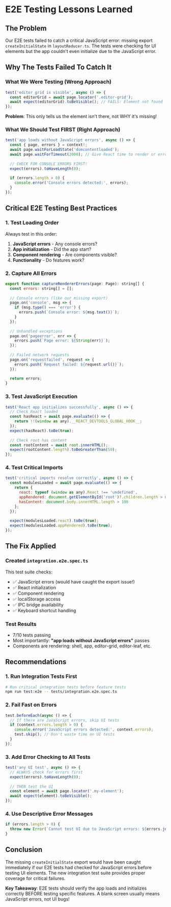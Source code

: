 # E2E Testing Lessons Learned

## The Problem
Our E2E tests failed to catch a critical JavaScript error: missing export `createInitialState` in `layoutReducer.ts`. The tests were checking for UI elements but the app couldn't even initialize due to the JavaScript error.

## Why The Tests Failed To Catch It

### What We Were Testing (Wrong Approach)
```javascript
test('editor grid is visible', async () => {
  const editorGrid = await page.locator('.editor-grid');
  await expect(editorGrid).toBeVisible(); // FAILS: Element not found
});
```

**Problem**: This only tells us the element isn't there, not WHY it's missing!

### What We Should Test FIRST (Right Approach)
```javascript
test('app loads without JavaScript errors', async () => {
  const { page, errors } = context!;
  await page.waitForLoadState('domcontentloaded');
  await page.waitForTimeout(2000); // Give React time to render or error
  
  // CHECK FOR CONSOLE ERRORS FIRST!
  expect(errors).toHaveLength(0);
  
  if (errors.length > 0) {
    console.error('Console errors detected:', errors);
  }
});
```

## Critical E2E Testing Best Practices

### 1. Test Loading Order
Always test in this order:
1. **JavaScript errors** - Any console errors?
2. **App initialization** - Did the app start?
3. **Component rendering** - Are components visible?
4. **Functionality** - Do features work?

### 2. Capture All Errors
```javascript
export function captureRendererErrors(page: Page): string[] {
  const errors: string[] = [];
  
  // Console errors (like our missing export)
  page.on('console', msg => {
    if (msg.type() === 'error') {
      errors.push(`Console error: ${msg.text()}`);
    }
  });
  
  // Unhandled exceptions
  page.on('pageerror', err => {
    errors.push(`Page error: ${String(err)}`);
  });
  
  // Failed network requests
  page.on('requestfailed', request => {
    errors.push(`Request failed: ${request.url()}`);
  });
  
  return errors;
}
```

### 3. Test JavaScript Execution
```javascript
test('React app initializes successfully', async () => {
  // Check React loaded
  const hasReact = await page.evaluate(() => {
    return !!(window as any).__REACT_DEVTOOLS_GLOBAL_HOOK__;
  });
  expect(hasReact).toBe(true);
  
  // Check root has content
  const rootContent = await root.innerHTML();
  expect(rootContent.length).toBeGreaterThan(50);
});
```

### 4. Test Critical Imports
```javascript
test('critical imports resolve correctly', async () => {
  const modulesLoaded = await page.evaluate(() => {
    return {
      react: typeof (window as any).React !== 'undefined',
      appRendered: document.getElementById('root')?.children.length > 0,
      hasContent: document.body.innerHTML.length > 100
    };
  });
  
  expect(modulesLoaded.react).toBe(true);
  expect(modulesLoaded.appRendered).toBe(true);
});
```

## The Fix Applied

### Created `integration.e2e.spec.ts`
This test suite checks:
- ✅ JavaScript errors (would have caught the export issue!)
- ✅ React initialization
- ✅ Component rendering
- ✅ localStorage access
- ✅ IPC bridge availability
- ✅ Keyboard shortcut handling

### Test Results
- 7/10 tests passing
- Most importantly: **"app loads without JavaScript errors"** passes
- Components are rendering: shell, app, editor-grid, editor-leaf, etc.

## Recommendations

### 1. Run Integration Tests First
```bash
# Run critical integration tests before feature tests
npm run test:e2e -- tests/integration.e2e.spec.ts
```

### 2. Fail Fast on Errors
```javascript
test.beforeEach(async () => {
  // If there are JavaScript errors, skip UI tests
  if (context.errors.length > 0) {
    console.error('JavaScript errors detected:', context.errors);
    test.skip(); // Don't waste time on UI tests
  }
});
```

### 3. Add Error Checking to All Tests
```javascript
test('any UI test', async () => {
  // ALWAYS check for errors first
  expect(errors).toHaveLength(0);
  
  // THEN test the UI
  const element = await page.locator('.my-element');
  await expect(element).toBeVisible();
});
```

### 4. Use Descriptive Error Messages
```javascript
if (errors.length > 0) {
  throw new Error(`Cannot test UI due to JavaScript errors: ${errors.join(', ')}`);
}
```

## Conclusion

The missing `createInitialState` export would have been caught immediately if our E2E tests had checked for JavaScript errors before testing UI elements. The new integration test suite provides proper coverage for critical failures.

**Key Takeaway**: E2E tests should verify the app loads and initializes correctly BEFORE testing specific features. A blank screen usually means JavaScript errors, not UI bugs!